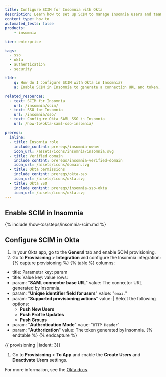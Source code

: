 ```yaml
---
title: Configure SCIM for Insomnia with Okta
description: Learn how to set up SCIM to manage Insomnia users and teams with Okta.
content_type: how_to
automated_tests: false
products:
    - insomnia

tier: enterprise

tags:
  - sso
  - okta
  - authentication
  - security

tldr:
    q: How do I configure SCIM with Okta in Insomnia?
    a: Enable SCIM in Insomnia to generate a connection URL and token, then configure your Okta SAML application to enable SCIM provisioning and use the URL and token generated to integrate with Insomnia.

related_resources:
  - text: SCIM for Insomnia
    url: /insomnia/scim/
  - text: SSO for Insomnia
    url: /insomnia/sso/
  - text: Configure Okta SAML SSO in Insomnia
    url: /how-to/okta-saml-sso-insomnia/

prereqs:
  inline:
  - title: Insomnia role
    include_content: prereqs/insomnia-owner
    icon_url: /assets/icons/insomnia/insomnia.svg
  - title: Verified domain
    include_content: prereqs/insomnia-verified-domain
    icon_url: /assets/icons/domain.svg
  - title: Okta permissions
    include_content: prereqs/okta-sso
    icon_url: /assets/icons/okta.svg
  - title: Okta SSO
    include_content: prereqs/insomnia-sso-okta
    icon_url: /assets/icons/okta.svg
---
```


## Enable SCIM in Insomnia

{% include /how-tos/steps/insomnia-scim.md %}

## Configure SCIM in Okta

1. In your Okta app, go to the **General** tab and enable SCIM provisioning.
1. Go to **Provisioning** > **Integration** and configure the Insomnia integration:
{% capture provisioning %}
{% table %}
columns:
  - title: Parameter
    key: param
  - title: Value
    key: value
rows:
  - param: "**SAML connector base URL**"
    value: The connector URL generated by Insomnia.
  - param: "**Unique identifier field for users**"
    value: "`email`"
  - param: "**Supported provisioning actions**"
    value: |
      Select the following options:
      * **Push New Users**
      * **Push Profile Updates**
      * **Push Groups**
  - param: "**Authentication Mode**"
    value: "`HTTP Header`"
  - param: "**Authorization**"
    value: The token generated by Insomnia.
{% endtable %}
{% endcapture %}

{{ provisioning | indent: 3}}
1. Go to **Provisioning** > **To App** and enable the **Create Users** and **Deactivate Users** settings.


For more information, see the [Okta docs](https://help.okta.com/en-us/content/topics/apps/apps_app_integration_wizard_scim.htm).

